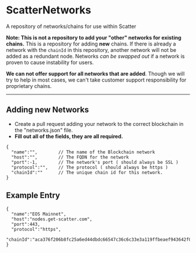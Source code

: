 # ScatterNetworks
A repository of networks/chains for use within Scatter

**Note: This is not a repository to add your "other" networks for existing chains.** This is a repository for adding **new** chains. If there is already a network with the `chainId` in this repository, another network will not be added as a redundant node. Networks *can be swapped out* if a network is proven to cause instability for users.

**We can not offer support for all networks that are added**. Though we will try to help in most cases, we can't take customer support responsibility for proprietary chains. 

--------------------------------------

## Adding new Networks

- Create a pull request adding your network to the correct blockchain in the "networks.json" file. 
- **Fill out all of the fields, they are all required.**

```
{
  "name":"",        // The name of the Blockchain network
  "host":"",        // The FQDN for the network
  "port":-1,        // The network's port ( should always be SSL )
  "protocol":"",    // The protocol ( should always be https )
  "chainId":""      // The unique chain id for this network.
}
```

## Example Entry

```
{
  "name":"EOS Mainnet",
  "host":"nodes.get-scatter.com",
  "port":443,
  "protocol":"https",
  "chainId":"aca376f206b8fc25a6ed44dbdc66547c36c6c33e3a119ffbeaef943642f0e906"
}
```



